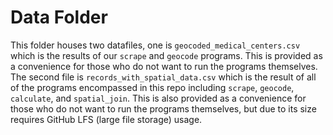 # Data Folder

This folder houses two datafiles, one is `geocoded_medical_centers.csv` which is the results of our `scrape` and `geocode` programs.
This is provided as a convenience for those who do not want to run the programs themselves. The second file is `records_with_spatial_data.csv`
which is the result of all of the programs encompassed in this repo including `scrape`, `geocode`, `calculate`, and `spatial_join`. This is also provided
as a convenience for those who do not want to run the programs themselves, but due to its size requires GitHub LFS (large file storage) usage.
